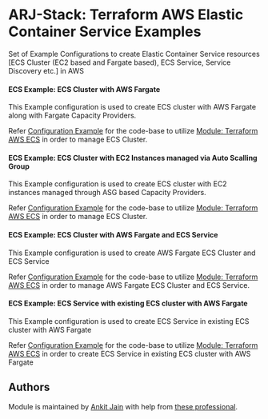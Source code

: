 # ARJ-Stack: Terraform AWS Elastic Container Service Examples

Set of Example Configurations to create Elastic Container Service resources [ECS Cluster (EC2 based and Fargate based), ECS Service, Service Discovery etc.] in AWS

#### ECS Example: ECS Cluster with AWS Fargate

This Example configuration is used to create ECS cluster with AWS Fargate along with Fargate Capacity Providers.

Refer [Configuration Example](https://github.com/arjstack/terraform-aws-examples/tree/main/aws-ecs/cluster-fargate) for the code-base to utilize [Module: Terraform AWS ECS](https://github.com/arjstack/terraform-aws-ecs) in order to manage ECS Cluster.

#### ECS Example: ECS Cluster with EC2 Instances managed via Auto Scalling Group

This Example configuration is used to create ECS cluster with EC2 instances managed through ASG based Capacity Providers.

Refer [Configuration Example](https://github.com/arjstack/terraform-aws-examples/tree/main/aws-ecs/cluster-ec2) for the code-base to utilize [Module: Terraform AWS ECS](https://github.com/arjstack/terraform-aws-ecs) in order to manage ECS Cluster.

#### ECS Example: ECS Cluster with AWS Fargate and ECS Service

This Example configuration is used to create AWS Fargate ECS Cluster and ECS Service

Refer [Configuration Example](https://github.com/arjstack/terraform-aws-examples/tree/main/aws-ecs/cluster-with-service-fargate) for the code-base to utilize [Module: Terraform AWS ECS](https://github.com/arjstack/terraform-aws-ecs) in order to manage AWS Fargate ECS Cluster and ECS Service.

#### ECS Example: ECS Service with existing ECS cluster with AWS Fargate

This Example configuration is used to create ECS Service in existing ECS cluster with AWS Fargate

Refer [Configuration Example](https://github.com/arjstack/terraform-aws-examples/tree/main/aws-ecs/service-with-existing-cluster-fargate) for the code-base to utilize [Module: Terraform AWS ECS](https://github.com/arjstack/terraform-aws-ecs) in order to create ECS Service in existing ECS cluster with AWS Fargate

## Authors

Module is maintained by [Ankit Jain](https://github.com/ankit-jn) with help from [these professional](https://github.com/arjstack/terraform-aws-examples/graphs/contributors).
